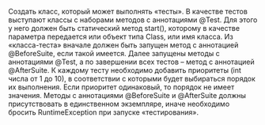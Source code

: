  Создать класс, который может выполнять «тесты». 
 В качестве тестов выступают классы с наборами методов с аннотациями @Test.
 Для этого у него должен быть статический метод start(),
 которому в качестве параметра передается или объект типа Class, или имя класса.
 Из «класса-теста» вначале должен быть запущен метод с аннотацией @BeforeSuite, если такой имеется.
 Далее запущены методы с аннотациями @Test,
 а по завершении всех тестов – метод с аннотацией @AfterSuite.
 К каждому тесту необходимо добавить приоритеты (int числа от 1 до 10),
 в соответствии с которыми будет выбираться порядок их выполнения.
 Если приоритет одинаковый, то порядок не имеет значения.
 Методы с аннотациями @BeforeSuite и @AfterSuite должны присутствовать в единственном экземпляре,
 иначе необходимо бросить RuntimeException при запуске «тестирования».